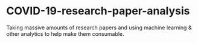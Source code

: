 # COVID-19-research-paper-analysis
Taking massive amounts of research papers and using machine learning &amp; other analytics to help make them consumable.
